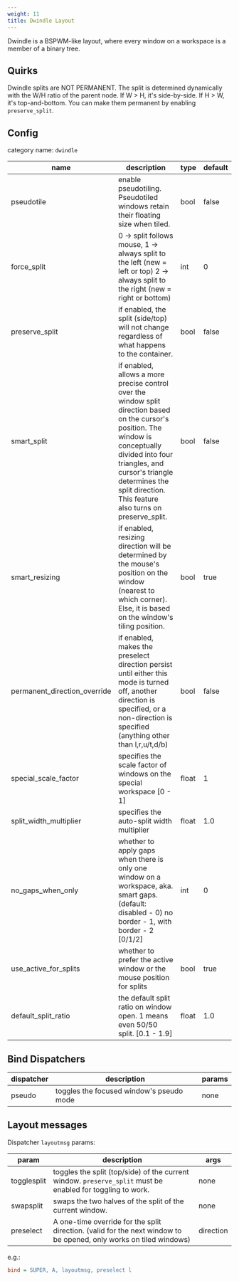```yaml
---
weight: 11
title: Dwindle Layout
---
```


Dwindle is a BSPWM-like layout, where every window on a workspace is a member of
a binary tree.

## Quirks

Dwindle splits are NOT PERMANENT. The split is determined dynamically with the
W/H ratio of the parent node. If W > H, it's side-by-side. If H > W, it's
top-and-bottom. You can make them permanent by enabling `preserve_split`.

## Config

category name: `dwindle`

| name | description | type | default |
| --- | --- | --- | --- |
| pseudotile | enable pseudotiling. Pseudotiled windows retain their floating size when tiled. | bool | false |
| force_split | 0 -> split follows mouse, 1 -> always split to the left (new = left or top) 2 -> always split to the right (new = right or bottom) | int | 0 |
| preserve_split | if enabled, the split (side/top) will not change regardless of what happens to the container. | bool | false |
| smart_split | if enabled, allows a more precise control over the window split direction based on the cursor's position. The window is conceptually divided into four triangles, and cursor's triangle determines the split direction. This feature also turns on preserve_split. | bool | false |
| smart_resizing | if enabled, resizing direction will be determined by the mouse's position on the window (nearest to which corner). Else, it is based on the window's tiling position. | bool | true |
| permanent_direction_override | if enabled, makes the preselect direction persist until either this mode is turned off, another direction is specified, or a non-direction is specified (anything other than l,r,u/t,d/b) | bool | false |
| special_scale_factor | specifies the scale factor of windows on the special workspace [0 - 1] | float | 1 |
| split_width_multiplier | specifies the auto-split width multiplier | float | 1.0 |
| no_gaps_when_only | whether to apply gaps when there is only one window on a workspace, aka. smart gaps. (default: disabled - 0) no border - 1, with border - 2 [0/1/2] | int | 0 |
| use_active_for_splits | whether to prefer the active window or the mouse position for splits | bool | true |
| default_split_ratio | the default split ratio on window open. 1 means even 50/50 split. [0.1 - 1.9] | float | 1.0 |

## Bind Dispatchers

| dispatcher | description | params |
| --- | --- | --- |
| pseudo | toggles the focused window's pseudo mode | none |

## Layout messages

Dispatcher `layoutmsg` params:

| param | description | args |
| --- | --- | --- |
| togglesplit | toggles the split (top/side) of the current window. `preserve_split` must be enabled for toggling to work. | none |
| swapsplit | swaps the two halves of the split of the current window. | none |
| preselect | A one-time override for the split direction. (valid for the next window to be opened, only works on tiled windows) | direction |

e.g.:

```ini
bind = SUPER, A, layoutmsg, preselect l
```
